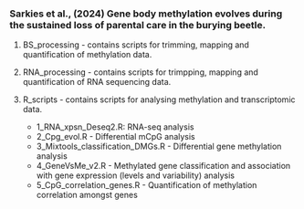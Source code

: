 ### Sarkies et al., (2024) Gene body methylation evolves during the sustained loss of parental care in the burying beetle.

1. BS_processing - contains scripts for trimming, mapping and quantification of methylation data.
    
3. RNA_processing - contains scripts for trimpping, mapping and quantification of RNA sequencing data.
   
5. R_scripts - contains scripts for analysing methylation and transcriptomic data.
   - 1_RNA_xpsn_Deseq2.R: RNA-seq analysis
   - 2_Cpg_evol.R - Differential mCpG analysis
   - 3_Mixtools_classification_DMGs.R - Differential gene methylation analysis
   - 4_GeneVsMe_v2.R - Methylated gene classification and association with gene expression (levels and variability) analysis
   - 5_CpG_correlation_genes.R - Quantification of methylation correlation amongst genes


